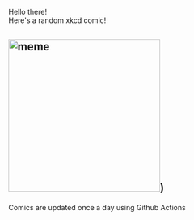Hello there! <br>Here's a random xkcd comic!<br>
## <img src="https://imgs.xkcd.com/comics/black_hole.png" alt="meme" width="300"/>)<br>
Comics are updated once a day using Github Actions